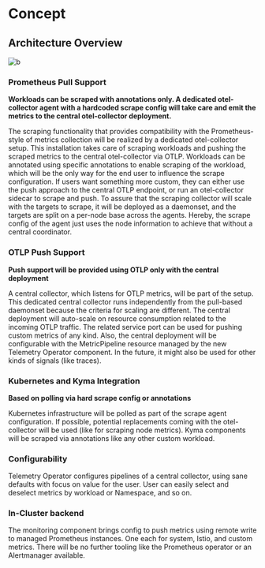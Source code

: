 # Concept

## Architecture Overview

![b](./assets/arch.drawio.svg)

### Prometheus Pull Support

**Workloads can be scraped with annotations only. A dedicated otel-collector agent with a hardcoded scrape config will take care and emit the metrics to the central otel-collector deployment.**

The scraping functionality that provides compatibility with the Prometheus-style of metrics collection will be realized by a dedicated otel-collector setup. This installation takes care of scraping workloads and pushing the scraped metrics to the central otel-collector via OTLP. Workloads can be annotated using specific annotations to enable scraping of the workload, which will be the only way for the end user to influence the scrape configuration. If users want something more custom, they can either use the push approach to the central OTLP endpoint, or run an otel-collector sidecar to scrape and push.
To assure that the scraping collector will scale with the targets to scrape, it will be deployed as a daemonset, and the targets are split on a per-node base across the agents. Hereby, the scrape config of the agent just uses the node information to achieve that without a central coordinator.

### OTLP Push Support

**Push support will be provided using OTLP only with the central deployment**

A central collector, which listens for OTLP metrics, will be part of the setup. This dedicated central collector runs independently from the pull-based daemonset because the criteria for scaling are different. The central deployment will auto-scale on resource consumption related to the incoming OTLP traffic. The related service port can be used for pushing custom metrics of any kind. Also, the central deployment will be configurable with the MetricPipeline resource managed by the new Telemetry Operator component. In the future, it might also be used for other kinds of signals (like traces).

### Kubernetes and Kyma Integration

**Based on polling via hard scrape config or annotations**

Kubernetes infrastructure will be polled as part of the scrape agent configuration. If possible, potential replacements coming with the otel-collector will be used (like for scraping node metrics). Kyma components will be scraped via annotations like any other custom workload.

### Configurability

Telemetry Operator configures pipelines of a central collector, using sane defaults with focus on value for the user. User can easily select and deselect metrics by workload or Namespace, and so on.

### In-Cluster backend

The monitoring component brings config to push metrics using remote write to managed Prometheus instances. One each for system, Istio, and custom metrics. There will be no further tooling like the Prometheus operator or an Alertmanager available.
